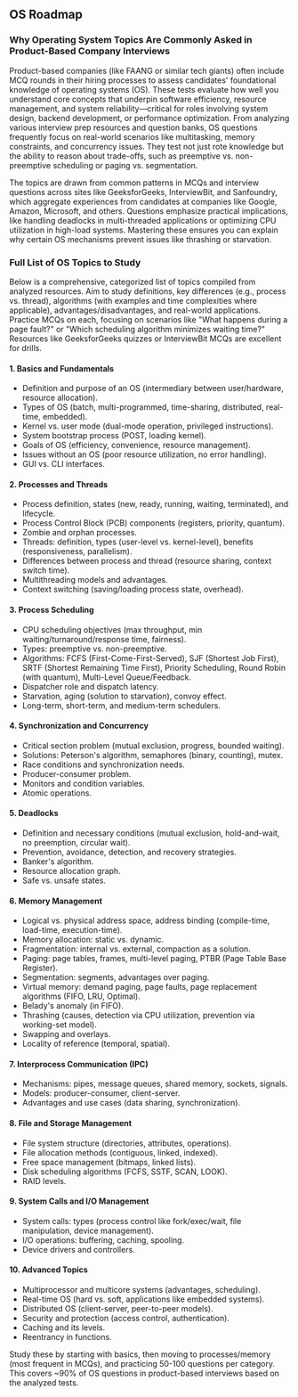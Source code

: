 ## OS Roadmap

### Why Operating System Topics Are Commonly Asked in Product-Based Company Interviews

Product-based companies (like FAANG or similar tech giants) often include MCQ rounds in their hiring processes to assess candidates' foundational knowledge of operating systems (OS). These tests evaluate how well you understand core concepts that underpin software efficiency, resource management, and system reliability—critical for roles involving system design, backend development, or performance optimization. From analyzing various interview prep resources and question banks, OS questions frequently focus on real-world scenarios like multitasking, memory constraints, and concurrency issues. They test not just rote knowledge but the ability to reason about trade-offs, such as preemptive vs. non-preemptive scheduling or paging vs. segmentation.

The topics are drawn from common patterns in MCQs and interview questions across sites like GeeksforGeeks, InterviewBit, and Sanfoundry, which aggregate experiences from candidates at companies like Google, Amazon, Microsoft, and others. Questions emphasize practical implications, like handling deadlocks in multi-threaded applications or optimizing CPU utilization in high-load systems. Mastering these ensures you can explain why certain OS mechanisms prevent issues like thrashing or starvation.

### Full List of OS Topics to Study

Below is a comprehensive, categorized list of topics compiled from analyzed resources. Aim to study definitions, key differences (e.g., process vs. thread), algorithms (with examples and time complexities where applicable), advantages/disadvantages, and real-world applications. Practice MCQs on each, focusing on scenarios like "What happens during a page fault?" or "Which scheduling algorithm minimizes waiting time?" Resources like GeeksforGeeks quizzes or InterviewBit MCQs are excellent for drills.

#### 1. **Basics and Fundamentals**
   - Definition and purpose of an OS (intermediary between user/hardware, resource allocation).
   - Types of OS (batch, multi-programmed, time-sharing, distributed, real-time, embedded).
   - Kernel vs. user mode (dual-mode operation, privileged instructions).
   - System bootstrap process (POST, loading kernel).
   - Goals of OS (efficiency, convenience, resource management).
   - Issues without an OS (poor resource utilization, no error handling).
   - GUI vs. CLI interfaces.

#### 2. **Processes and Threads**
   - Process definition, states (new, ready, running, waiting, terminated), and lifecycle.
   - Process Control Block (PCB) components (registers, priority, quantum).
   - Zombie and orphan processes.
   - Threads: definition, types (user-level vs. kernel-level), benefits (responsiveness, parallelism).
   - Differences between process and thread (resource sharing, context switch time).
   - Multithreading models and advantages.
   - Context switching (saving/loading process state, overhead).

#### 3. **Process Scheduling**
   - CPU scheduling objectives (max throughput, min waiting/turnaround/response time, fairness).
   - Types: preemptive vs. non-preemptive.
   - Algorithms: FCFS (First-Come-First-Served), SJF (Shortest Job First), SRTF (Shortest Remaining Time First), Priority Scheduling, Round Robin (with quantum), Multi-Level Queue/Feedback.
   - Dispatcher role and dispatch latency.
   - Starvation, aging (solution to starvation), convoy effect.
   - Long-term, short-term, and medium-term schedulers.

#### 4. **Synchronization and Concurrency**
   - Critical section problem (mutual exclusion, progress, bounded waiting).
   - Solutions: Peterson's algorithm, semaphores (binary, counting), mutex.
   - Race conditions and synchronization needs.
   - Producer-consumer problem.
   - Monitors and condition variables.
   - Atomic operations.

#### 5. **Deadlocks**
   - Definition and necessary conditions (mutual exclusion, hold-and-wait, no preemption, circular wait).
   - Prevention, avoidance, detection, and recovery strategies.
   - Banker's algorithm.
   - Resource allocation graph.
   - Safe vs. unsafe states.

#### 6. **Memory Management**
   - Logical vs. physical address space, address binding (compile-time, load-time, execution-time).
   - Memory allocation: static vs. dynamic.
   - Fragmentation: internal vs. external, compaction as a solution.
   - Paging: page tables, frames, multi-level paging, PTBR (Page Table Base Register).
   - Segmentation: segments, advantages over paging.
   - Virtual memory: demand paging, page faults, page replacement algorithms (FIFO, LRU, Optimal).
   - Belady's anomaly (in FIFO).
   - Thrashing (causes, detection via CPU utilization, prevention via working-set model).
   - Swapping and overlays.
   - Locality of reference (temporal, spatial).

#### 7. **Interprocess Communication (IPC)**
   - Mechanisms: pipes, message queues, shared memory, sockets, signals.
   - Models: producer-consumer, client-server.
   - Advantages and use cases (data sharing, synchronization).

#### 8. **File and Storage Management**
   - File system structure (directories, attributes, operations).
   - File allocation methods (contiguous, linked, indexed).
   - Free space management (bitmaps, linked lists).
   - Disk scheduling algorithms (FCFS, SSTF, SCAN, LOOK).
   - RAID levels.

#### 9. **System Calls and I/O Management**
   - System calls: types (process control like fork/exec/wait, file manipulation, device management).
   - I/O operations: buffering, caching, spooling.
   - Device drivers and controllers.

#### 10. **Advanced Topics**
   - Multiprocessor and multicore systems (advantages, scheduling).
   - Real-time OS (hard vs. soft, applications like embedded systems).
   - Distributed OS (client-server, peer-to-peer models).
   - Security and protection (access control, authentication).
   - Caching and its levels.
   - Reentrancy in functions.

Study these by starting with basics, then moving to processes/memory (most frequent in MCQs), and practicing 50-100 questions per category. This covers ~90% of OS questions in product-based interviews based on the analyzed tests.